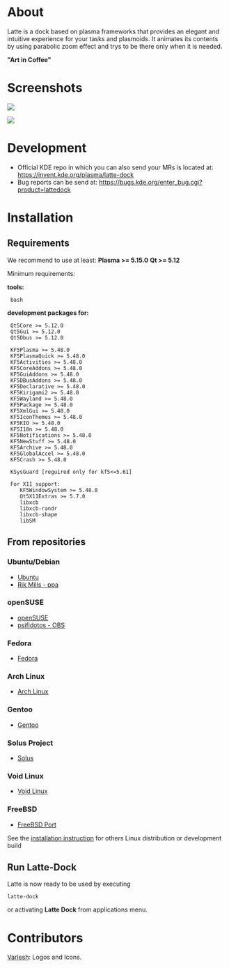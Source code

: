 About
=====
Latte is a dock based on plasma frameworks that provides an elegant and intuitive experience for your tasks and plasmoids. It animates its contents by using parabolic zoom effect and trys to be there only when it is needed.

**"Art in Coffee"**

Screenshots
===========

![](https://cdn.kde.org/screenshots/latte-dock/latte-dock_regular.png)

![](https://cdn.kde.org/screenshots/latte-dock/latte-dock_settings.png)

Development
============

- Official KDE repo in which you can also send your MRs is located at: https://invent.kde.org/plasma/latte-dock
- Bug reports can be send at: https://bugs.kde.org/enter_bug.cgi?product=lattedock


Installation
============

## Requirements

We recommend to use at least:
 **Plasma >= 5.15.0**
 **Qt >= 5.12**


Minimum requirements:
 
**tools:**
```
 bash
```

**development packages for:**
```
 Qt5Core >= 5.12.0
 Qt5Gui >= 5.12.0
 Qt5Dbus >= 5.12.0

 KF5Plasma >= 5.48.0
 KF5PlasmaQuick >= 5.48.0
 KF5Activities >= 5.48.0
 KF5CoreAddons >= 5.48.0
 KF5GuiAddons >= 5.48.0
 KF5DBusAddons >= 5.48.0
 KF5Declarative >= 5.48.0
 KF5Kirigami2 >= 5.48.0
 KF5Wayland >= 5.48.0
 KF5Package >= 5.48.0
 KF5XmlGui >= 5.48.0
 KF5IconThemes >= 5.48.0
 KF5KIO >= 5.48.0
 KF5I18n >= 5.48.0
 KF5Notifications >= 5.48.0
 KF5NewStuff >= 5.48.0
 KF5Archive >= 5.48.0
 KF5GlobalAccel >= 5.48.0
 KF5Crash >= 5.48.0

 KSysGuard [reguired only for kf5<=5.61]

 For X11 support:
    KF5WindowSystem >= 5.48.0
    Qt5X11Extras >= 5.7.0
    libxcb
    libxcb-randr
    libxcb-shape
    libSM
```

## From repositories

### Ubuntu/Debian

- [Ubuntu](https://packages.ubuntu.com/bionic/latte-dock)
- [Rik Mills - ppa](https://launchpad.net/~rikmills/+archive/ubuntu/latte-dock)

### openSUSE

- [openSUSE](https://software.opensuse.org/package/latte-dock?search_term=latte+dock)
- [psifidotos - OBS](https://software.opensuse.org//download.html?project=home%3Apsifidotos&package=latte-dock)

### Fedora

- [Fedora](https://koji.fedoraproject.org/koji/packageinfo?packageID=24229)

### Arch Linux

- [Arch Linux](https://www.archlinux.org/packages/?sort=&q=latte-dock)

### Gentoo

- [Gentoo](https://packages.gentoo.org/packages/kde-misc/latte-dock)

### Solus Project

- [Solus](https://packages.solus-project.com/shannon/l/latte-dock/)

### Void Linux

- [Void Linux](https://github.com/void-linux/void-packages/tree/master/srcpkgs/latte-dock)

### FreeBSD
- [FreeBSD Port](https://www.freshports.org/deskutils/latte-dock/)

See the [installation instruction](./INSTALLATION.md) for others Linux distribution or development build

## Run Latte-Dock

Latte is now ready to be used by executing 
```
latte-dock
```

or activating **Latte Dock** from applications menu.


Contributors
============
[Varlesh](https://github.com/varlesh): Logos and Icons.
